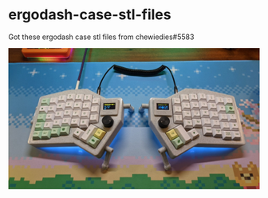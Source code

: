 # ergodash-case-stl-files
Got these ergodash case stl files from chewiedies#5583

![ergodash](https://github.com/dinesh0430/ergodash-case-stl-files/blob/main/ergodash-large-oled-example.png)

